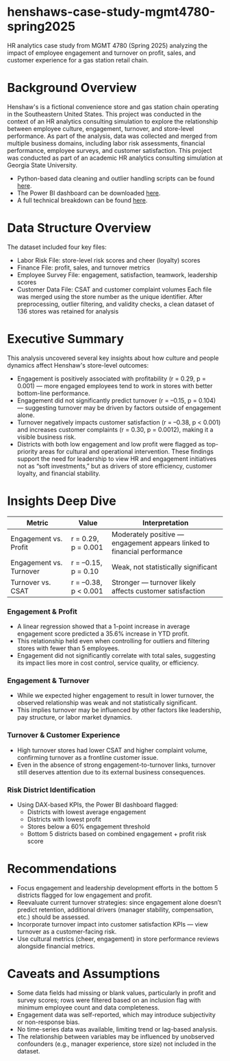 # henshaws-case-study-mgmt4780-spring2025
HR analytics case study from MGMT 4780 (Spring 2025) analyzing the impact of employee engagement and turnover on profit, sales, and customer experience for a gas station retail chain.
# Background Overview
Henshaw's is a fictional convenience store and gas station chain operating in the Southeastern United States. This project was conducted in the context of an HR analytics consulting simulation to explore the relationship between employee culture, engagement, turnover, and store-level performance. As part of the analysis, data was collected and merged from multiple business domains, including labor risk assessments, financial performance, employee surveys, and customer satisfaction. This project was conducted as part of an academic HR analytics consulting simulation at Georgia State University.

* Python-based data cleaning and outlier handling scripts can be found [here](docs/henshaw's.py).
* The Power BI dashboard can be downloaded [here](docs/Henshaw's.pbix).
* A full technical breakdown can be found [here](docs/technical-notes.md).

# Data Structure Overview 
The dataset included four key files:
* Labor Risk File: store-level risk scores and cheer (loyalty) scores
* Finance File: profit, sales, and turnover metrics
* Employee Survey File: engagement, satisfaction, teamwork, leadership scores
* Customer Data File: CSAT and customer complaint volumes
Each file was merged using the store number as the unique identifier. After preprocessing, outlier filtering, and validity checks, a clean dataset of 136 stores was retained for analysis

# Executive Summary
This analysis uncovered several key insights about how culture and people dynamics affect Henshaw's store-level outcomes:
* Engagement is positively associated with profitability (r = 0.29, p = 0.001) — more engaged employees tend to work in stores with better bottom-line performance.
* Engagement did not significantly predict turnover (r = –0.15, p = 0.104) — suggesting turnover may be driven by factors outside of engagement alone.
* Turnover negatively impacts customer satisfaction (r = –0.38, p < 0.001) and increases customer complaints (r = 0.30, p = 0.0012), making it a visible business risk.
* Districts with both low engagement and low profit were flagged as top-priority areas for cultural and operational intervention.
These findings support the need for leadership to view HR and engagement initiatives not as “soft investments,” but as drivers of store efficiency, customer loyalty, and financial stability.

# Insights Deep Dive
| Metric                  | Value                | Interpretation                                                       |
| ----------------------- | -------------------- | ------------------------------------------------------------------------ |
| Engagement vs. Profit   | r = 0.29, p = 0.001  | Moderately positive — engagement appears linked to financial performance |
| Engagement vs. Turnover | r = –0.15, p = 0.10  | Weak, not statistically significant                                      |
| Turnover vs. CSAT       | r = –0.38, p < 0.001 | Stronger — turnover likely affects customer satisfaction                 |

### Engagement & Profit
* A linear regression showed that a 1-point increase in average engagement score predicted a 35.6% increase in YTD profit.
* This relationship held even when controlling for outliers and filtering stores with fewer than 5 employees.
* Engagement did not significantly correlate with total sales, suggesting its impact lies more in cost control, service quality, or efficiency.

### Engagement & Turnover
* While we expected higher engagement to result in lower turnover, the observed relationship was weak and not statistically significant.
* This implies turnover may be influenced by other factors like leadership, pay structure, or labor market dynamics.

### Turnover & Customer Experience
* High turnover stores had lower CSAT and higher complaint volume, confirming turnover as a frontline customer issue.
* Even in the absence of strong engagement-to-turnover links, turnover still deserves attention due to its external business consequences.

### Risk District Identification
* Using DAX-based KPIs, the Power BI dashboard flagged:
    * Districts with lowest average engagement
    * Districts with lowest profit
    * Stores below a 60% engagement threshold
    * Bottom 5 districts based on combined engagement + profit risk score

# Recommendations
* Focus engagement and leadership development efforts in the bottom 5 districts flagged for low engagement and profit.
* Reevaluate current turnover strategies: since engagement alone doesn’t predict retention, additional drivers (manager stability, compensation, etc.) should be assessed.
* Incorporate turnover impact into customer satisfaction KPIs — view turnover as a customer-facing risk.
* Use cultural metrics (cheer, engagement) in store performance reviews alongside financial metrics.

# Caveats and Assumptions
* Some data fields had missing or blank values, particularly in profit and survey scores; rows were filtered based on an inclusion flag with minimum employee count and data completeness.
* Engagement data was self-reported, which may introduce subjectivity or non-response bias.
* No time-series data was available, limiting trend or lag-based analysis.
* The relationship between variables may be influenced by unobserved confounders (e.g., manager experience, store size) not included in the dataset.

